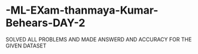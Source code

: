 # -ML-EXam-thanmaya-Kumar-Behears-DAY-2
SOLVED ALL PROBLEMS AND MADE ANSWERD AND ACCURACY FOR THE GIVEN DATASET
